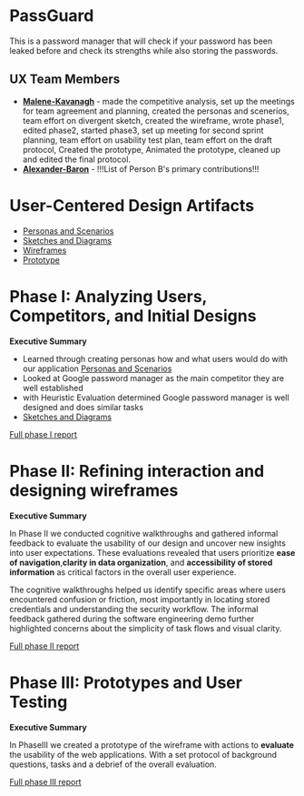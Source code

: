 
# PassGuard

This is a password manager that will check if your password has been leaked before and check its strengths while also storing the passwords.

## UX Team Members

* **[Malene-Kavanagh](https://github.com/UsabilityEngineering/portfolio-Malene-Kavanagh)** - made the competitive analysis, set up the meetings for team agreement and planning, created the personas and scenerios, team effort on divergent sketch, created the wireframe, wrote phase1, edited phase2, started phase3, set up meeting for second sprint planning, team effort on usability test plan, team effort on the draft protocol, Created the prototype, Animated the prototype, cleaned up and edited the final protocol.
* **[Alexander-Baron](https://github.com/alexb02h/AlexBaronPortfolio/tree/main/journal)** - !!!List of Person B's primary contributions!!!


# User-Centered Design Artifacts

* [Personas and Scenarios](personas/)
* [Sketches and Diagrams](sketches/)
* [Wireframes](wireframes/)
* [Prototype](https://www.figma.com/proto/8WJqPwkc294DRXl0BsaShL/Prototype?node-id=4011-2&starting-point-node-id=4011%3A2)

# Phase I: Analyzing Users, Competitors, and Initial Designs

**Executive Summary**

  * Learned through creating personas how and what users would do with our application [Personas and Scenarios](personas/)
  * Looked at Google password manager as the main competitor they are well established
  * with Heuristic Evaluation determined Google password manager is well designed and does similar tasks
  * [Sketches and Diagrams](sketches/)

[Full phase I report](phaseI/)

# Phase II: Refining interaction and designing wireframes

**Executive Summary**

In Phase II we conducted cognitive walkthroughs and gathered informal feedback to evaluate the usability of our design and uncover new insights into user expectations. These evaluations
revealed that users prioritize **ease of navigation**,**clarity in data organization**, and **accessibility of stored information** as critical factors in the overall user experience. <br/>

The cognitive walkthroughs helped us identify specific areas where users encountered confusion or friction, most importantly in locating stored credentials and understanding the security workflow. The informal feedback gathered during the software engineering demo further highlighted concerns about the simplicity of task flows and visual clarity. <br/>

[Full phase II report](phaseII/)

# Phase III: Prototypes and User Testing

**Executive Summary**

In PhaseIII we created a prototype of the wireframe with actions to **evaluate** the usability of the web applications. With a set protocol of background questions, tasks and a debrief of the overall evaluation. 

[Full phase III report](phaseIII/)
